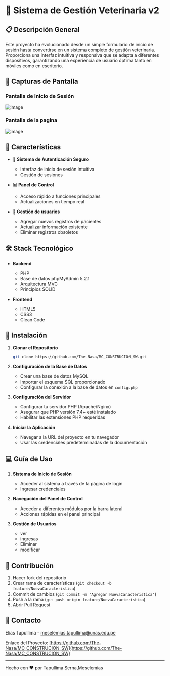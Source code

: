 # 🏥 Sistema de Gestión Veterinaria v2


## 📋 Descripción General

Este proyecto ha evolucionado desde un simple formulario de inicio de sesión hasta convertirse en un sistema completo de gestión veterinaria. Proporciona una interfaz intuitiva y responsiva que se adapta a diferentes dispositivos, garantizando una experiencia de usuario óptima tanto en móviles como en escritorio.

## 🎨 Capturas de Pantalla

### Pantalla de Inicio de Sesión
![image](https://github.com/user-attachments/assets/a26bb454-bbf8-444e-aeb2-28cf58789bf1)
### Pantalla de la pagina
![image](https://github.com/user-attachments/assets/6940670b-2f22-4504-8f56-9aa4a2155ed3)

## 🌟 Características

- **🔐 Sistema de Autenticación Seguro**
  - Interfaz de inicio de sesión intuitiva
  - Gestión  de sesiones

- **📊 Panel de Control**
  - Acceso rápido a funciones principales
  - Actualizaciones en tiempo real

- **💉 Gestión de usuarios**
  - Agregar nuevos registros de pacientes
  - Actualizar información existente
  - Eliminar registros obsoletos

## 🛠️ Stack Tecnológico

- **Backend**
  - PHP
  - Base de datos phpMyAdmin 5.2.1
  - Arquitectura MVC
  - Principios SOLID

- **Frontend**
  - HTML5
  - CSS3
  - Clean Code

## 🚀 Instalación

1. **Clonar el Repositorio**
   ```bash
   git clone https://github.com/The-Nasa/MC_CONSTRUCION_SW.git
   ```

2. **Configuración de la Base de Datos**
   - Crear una base de datos MySQL
   - Importar el esquema SQL proporcionado
   - Configurar la conexión a la base de datos en `config.php`

3. **Configuración del Servidor**
   - Configurar tu servidor PHP (Apache/Nginx)
   - Asegurar que PHP versión 7.4+ esté instalado
   - Habilitar las extensiones PHP requeridas

4. **Iniciar la Aplicación**
   - Navegar a la URL del proyecto en tu navegador
   - Usar las credenciales predeterminadas de la documentación

## 💻 Guía de Uso

1. **Sistema de Inicio de Sesión**
   - Acceder al sistema a través de la página de login
   - Ingresar credenciales

2. **Navegación del Panel de Control**
   - Acceder a diferentes módulos por la barra lateral
   - Acciones rápidas en el panel principal

3. **Gestión de Usuarios**
   - ver  
   - ingresas 
   - Eliminar
   - modificar


## 🤝 Contribución

1. Hacer fork del repositorio
2. Crear rama de características (`git checkout -b feature/NuevaCaracteristica`)
3. Commit de cambios (`git commit -m 'Agregar NuevaCaracteristica'`)
4. Push a la rama (`git push origin feature/NuevaCaracteristica`)
5. Abrir Pull Request

## 📧 Contacto

Elías Tapullima - [meselemias.tapullima@unas.edu.pe](mailto:meselemias.tapullima@unas.edu.pe)

Enlace del Proyecto: [https://github.com/The-Nasa/MC_CONSTRUCION_SW](https://github.com/The-Nasa/MC_CONSTRUCION_SW)

---

Hecho con ❤️ por Tapullima Serna,Meselemias
